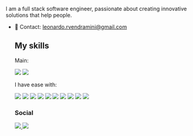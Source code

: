 I am a full stack software engineer, passionate about creating innovative solutions that help people.

- 📢 Contact: leonardo.rvendramini@gmail.com

  ## My skills

  <div>
   <p>Main: </p>
    <p>
      <img src="https://img.shields.io/badge/Angular-DD0031?style=for-the-badge&logo=angular&logoColor=white">
    <img src="https://img.shields.io/badge/C%23-239120?style=for-the-badge&logo=c-sharp&logoColor=white">
    </p>
  </div>
  <div><p>I have ease with:</p>
    <img src="https://img.shields.io/badge/Docker-2CA5E0?style=for-the-badge&logo=docker&logoColor=white">
    <img src="https://img.shields.io/badge/.NET-5C2D91?style=for-the-badge&logo=.net&logoColor=white">
    <img src="https://img.shields.io/badge/HTML-239120?style=for-the-badge&logo=html5&logoColor=white">
    <img src="https://img.shields.io/badge/CSS-239120?&style=for-the-badge&logo=css3&logoColor=white">
    <img src="https://img.shields.io/badge/JavaScript-F7DF1E?style=for-the-badge&logo=javascript&logoColor=black">
    <img src="https://img.shields.io/badge/TypeScript-007ACC?style=for-the-badge&logo=typescript&logoColor=white">
    <img src="https://img.shields.io/badge/MySQL-00000F?style=for-the-badge&logo=mysql&logoColor=white">
    <img src="https://img.shields.io/badge/firebase-ffca28?style=for-the-badge&logo=firebase&logoColor=black">
    <img src="https://img.shields.io/badge/Microsoft_SQL_Server-CC2927?style=for-the-badge&logo=microsoft-sql-server&logoColor=white">
    <img src="https://img.shields.io/badge/Shell_Script-121011?style=for-the-badge&logo=gnu-bash&logoColor=white">
  </div>

  ### Social

  <div>
    <a href="https://www.linkedin.com/in/leonardo-ruoso-vendramini-642aaa47/">
      <img src="https://img.shields.io/badge/LinkedIn-0077B5?style=for-the-badge&logo=linkedin&logoColor=white">
    </a>
    <a href="https://www.youtube.com/channel/UCj3V_LZfYLeeWdBImAWddhA">
      <img src="https://img.shields.io/badge/YouTube-FF0000?style=for-the-badge&logo=youtube&logoColor=white">
    </a>
  </div>
<!--
<div>
  <a href="https://github.com/leorv">
  <img height="180em" src="https://github-readme-stats.vercel.app/api?username=leorv&show_icons=true&theme=dark&include_all_commits=true&count_private=true"/>
  <img height="180em" src="https://github-readme-stats.vercel.app/api/top-langs/?username=leorv&layout=compact&langs_count=7&theme=dark"/>
</div>
-->
